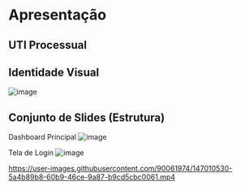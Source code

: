 # Apresentação

## UTI Processual

## Identidade Visual 

![image](https://user-images.githubusercontent.com/90061974/147010141-44b813d1-c7b0-48ee-94cf-110a88b31bde.png)

## Conjunto de Slides (Estrutura)

Dashboard Principal
![image](https://user-images.githubusercontent.com/90061974/147010260-996929a8-9f41-42e1-848d-80b3eabf1ed6.png)

Tela de Login
![image](https://user-images.githubusercontent.com/90061974/147010325-57c7e733-689c-4573-8a2f-b719fe3b4cd1.png)


 



https://user-images.githubusercontent.com/90061974/147010530-5a4b89b8-60b9-46ce-9a87-b9cd5cbc0061.mp4



